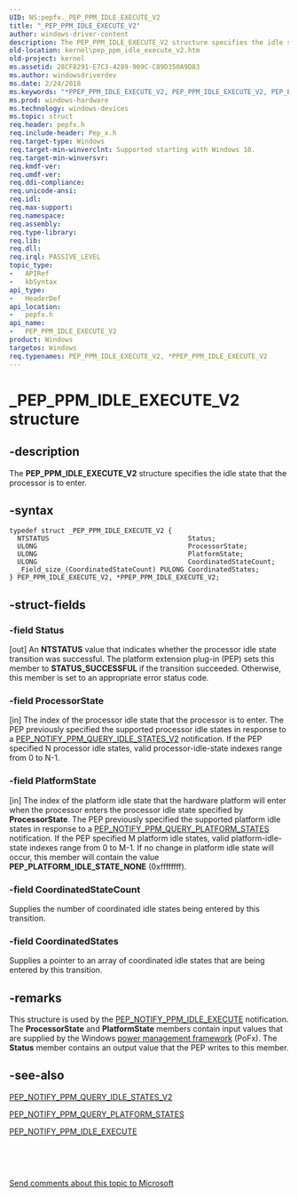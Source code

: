 ```yaml
---
UID: NS:pepfx._PEP_PPM_IDLE_EXECUTE_V2
title: "_PEP_PPM_IDLE_EXECUTE_V2"
author: windows-driver-content
description: The PEP_PPM_IDLE_EXECUTE_V2 structure specifies the idle state that the processor is to enter.
old-location: kernel\pep_ppm_idle_execute_v2.htm
old-project: kernel
ms.assetid: 28CF8291-E7C3-4289-909C-C89D350A9D83
ms.author: windowsdriverdev
ms.date: 2/24/2018
ms.keywords: "*PPEP_PPM_IDLE_EXECUTE_V2, PEP_PPM_IDLE_EXECUTE_V2, PEP_PPM_IDLE_EXECUTE_V2 structure [Kernel-Mode Driver Architecture], PPEP_PPM_IDLE_EXECUTE_V2, PPEP_PPM_IDLE_EXECUTE_V2 structure pointer [Kernel-Mode Driver Architecture], _PEP_PPM_IDLE_EXECUTE_V2, kernel.pep_ppm_idle_execute_v2, pepfx/PEP_PPM_IDLE_EXECUTE_V2, pepfx/PPEP_PPM_IDLE_EXECUTE_V2"
ms.prod: windows-hardware
ms.technology: windows-devices
ms.topic: struct
req.header: pepfx.h
req.include-header: Pep_x.h
req.target-type: Windows
req.target-min-winverclnt: Supported starting with Windows 10.
req.target-min-winversvr: 
req.kmdf-ver: 
req.umdf-ver: 
req.ddi-compliance: 
req.unicode-ansi: 
req.idl: 
req.max-support: 
req.namespace: 
req.assembly: 
req.type-library: 
req.lib: 
req.dll: 
req.irql: PASSIVE_LEVEL
topic_type:
-	APIRef
-	kbSyntax
api_type:
-	HeaderDef
api_location:
-	pepfx.h
api_name:
-	PEP_PPM_IDLE_EXECUTE_V2
product: Windows
targetos: Windows
req.typenames: PEP_PPM_IDLE_EXECUTE_V2, *PPEP_PPM_IDLE_EXECUTE_V2
---
```


# _PEP_PPM_IDLE_EXECUTE_V2 structure


## -description


The <b>PEP_PPM_IDLE_EXECUTE_V2</b> structure specifies the idle state that the processor is to enter.


## -syntax


````
typedef struct _PEP_PPM_IDLE_EXECUTE_V2 {
  NTSTATUS                                   Status;
  ULONG                                      ProcessorState;
  ULONG                                      PlatformState;
  ULONG                                      CoordinatedStateCount;
  _Field_size_(CoordinatedStateCount) PULONG CoordinatedStates;
} PEP_PPM_IDLE_EXECUTE_V2, *PPEP_PPM_IDLE_EXECUTE_V2;
````


## -struct-fields




### -field Status

[out] An <b>NTSTATUS</b> value that indicates whether the processor idle state transition was successful. The platform extension plug-in (PEP) sets this member to <b>STATUS_SUCCESSFUL</b> if the transition succeeded. Otherwise, this member is set to an appropriate error status code.


### -field ProcessorState

[in] The index of the processor idle state that the processor is to enter. The PEP previously specified the supported processor idle states in response to a <a href="https://msdn.microsoft.com/en-us/library/windows/hardware/mt186824">PEP_NOTIFY_PPM_QUERY_IDLE_STATES_V2</a> notification. If the PEP specified N processor idle states, valid processor-idle-state indexes range from 0 to N-1.


### -field PlatformState

[in] The index of the platform idle state that the hardware platform will enter when the processor enters the processor idle state specified by <b>ProcessorState</b>. The PEP previously specified the supported platform idle states in response to a <a href="https://msdn.microsoft.com/en-us/library/windows/hardware/mt186826">PEP_NOTIFY_PPM_QUERY_PLATFORM_STATES</a> notification. If the PEP specified M platform idle states, valid platform-idle-state indexes range from 0 to M-1. If no change in platform idle state will occur, this member will contain the value <b>PEP_PLATFORM_IDLE_STATE_NONE</b> (0xffffffff).


### -field CoordinatedStateCount

Supplies the number of coordinated idle states being entered by this transition.


### -field CoordinatedStates

Supplies a pointer to an array of coordinated idle states that are being entered by this transition.


## -remarks



This structure is used by the <a href="https://msdn.microsoft.com/en-us/library/windows/hardware/mt186807">PEP_NOTIFY_PPM_IDLE_EXECUTE</a> notification. The <b>ProcessorState</b> and <b>PlatformState</b> members contain input values that are supplied by the Windows <a href="https://msdn.microsoft.com/B08F8ABF-FD43-434C-A345-337FBB799D9B">power management framework</a> (PoFx). The <b>Status</b> member contains an output value that the PEP writes to this member.




## -see-also

<a href="https://msdn.microsoft.com/en-us/library/windows/hardware/mt186824">PEP_NOTIFY_PPM_QUERY_IDLE_STATES_V2</a>



<a href="https://msdn.microsoft.com/en-us/library/windows/hardware/mt186826">PEP_NOTIFY_PPM_QUERY_PLATFORM_STATES</a>



<a href="https://msdn.microsoft.com/en-us/library/windows/hardware/mt186807">PEP_NOTIFY_PPM_IDLE_EXECUTE</a>



 

 

<a href="mailto:wsddocfb@microsoft.com?subject=Documentation%20feedback [kernel\kernel]:%20PEP_PPM_IDLE_EXECUTE_V2 structure%20 RELEASE:%20(2/24/2018)&amp;body=%0A%0APRIVACY STATEMENT%0A%0AWe use your feedback to improve the documentation. We don't use your email address for any other purpose, and we'll remove your email address from our system after the issue that you're reporting is fixed. While we're working to fix this issue, we might send you an email message to ask for more info. Later, we might also send you an email message to let you know that we've addressed your feedback.%0A%0AFor more info about Microsoft's privacy policy, see http://privacy.microsoft.com/en-us/default.aspx." title="Send comments about this topic to Microsoft">Send comments about this topic to Microsoft</a>

